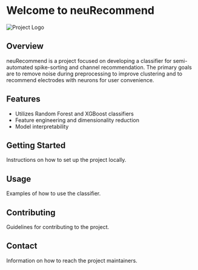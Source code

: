 # Welcome to neuRecommend

![Project Logo](https://via.placeholder.com/300)

## Overview
neuRecommend is a project focused on developing a classifier for semi-automated spike-sorting and channel recommendation. The primary goals are to remove noise during preprocessing to improve clustering and to recommend electrodes with neurons for user convenience.

## Features
- Utilizes Random Forest and XGBoost classifiers
- Feature engineering and dimensionality reduction
- Model interpretability

## Getting Started
Instructions on how to set up the project locally.

## Usage
Examples of how to use the classifier.

## Contributing
Guidelines for contributing to the project.

## Contact
Information on how to reach the project maintainers.
